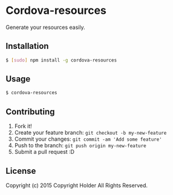 # Cordova-resources
Generate your resources easily.

## Installation
```bash
$ [sudo] npm install -g cordova-resources
```

## Usage
```bash
$ cordova-resources
```

## Contributing
1. Fork it!
2. Create your feature branch: `git checkout -b my-new-feature`
3. Commit your changes: `git commit -am 'Add some feature'`
4. Push to the branch: `git push origin my-new-feature`
5. Submit a pull request :D

## License
Copyright (c) 2015 Copyright Holder All Rights Reserved.
